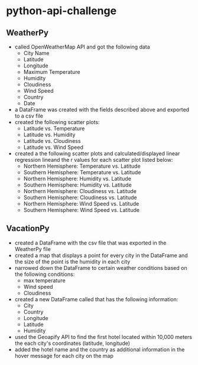 # python-api-challenge
## WeatherPy
- called OpenWeatherMap API and got the following data
    - City Name
    - Latitude
    - Longitude
    - Maximum Temperature
    - Humidity
    - Cloudiness
    - Wind Speed
    - Country
    - Date
- a DataFrame was created with the fields described above and exported to a csv file
- created the following scatter plots:
    - Latitude vs. Temperature
    - Latitude vs. Humidity
    - Latitude vs. Cloudiness
    - Latitude vs. Wind Speed
- created a the following scatter plots and calculated/displayed linear regression lineand the r values for each scatter plot listed below:
    - Northern Hemisphere: Temperature vs. Latitude
    - Southern Hemisphere: Temperature vs. Latitude
    - Northern Hemisphere: Humidity vs. Latitude
    - Southern Hemisphere: Humidity vs. Latitude
    - Northern Hemisphere: Cloudiness vs. Latitude
    - Southern Hemisphere: Cloudiness vs. Latitude
    - Northern Hemisphere: Wind Speed vs. Latitude
    - Southern Hemisphere: Wind Speed vs. Latitude
## VacationPy
- created a DataFrame with the csv file that was exported in the WeatherPy file
- created a map that displays a point for every city in the DataFrame and the size of the point is the humidity in each city
- narrowed down the DataFrame to certain weather conditions based on the following conditions:
    - max temperature
    - Wind speed
    - Cloudiness
- created a new DataFrame called that has the following information:
    - City
    - Country
    - Longitude
    - Latitude
    - Humidity
- used the Geoapify API to find the first hotel located within 10,000 meters the each city's coordinates (latitude, longitude)
- added the hotel name and the country as additional information in the hover message for each city on the map
